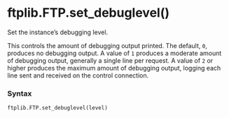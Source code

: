 # ftplib.FTP.set_debuglevel()

Set the instance’s debugging level.

This controls the amount of debugging output printed. The default, `0`, produces no debugging output. A value of `1` produces a moderate amount of debugging output, generally a single line per request. A value of `2` or higher produces the maximum amount of debugging output, logging each line sent and received on the control connection.

### Syntax

```python
ftplib.FTP.set_debuglevel(level)
```